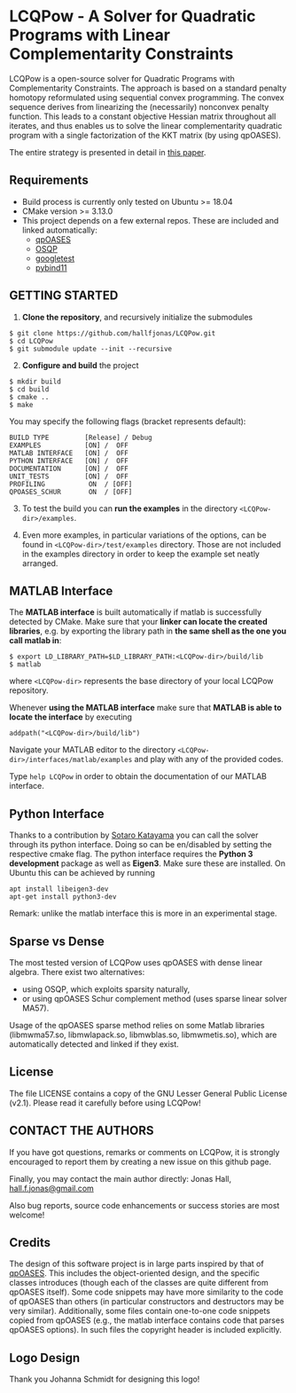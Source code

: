 ﻿#	LCQPow - A Solver for Quadratic Programs with Linear Complementarity Constraints

LCQPow is a open-source solver for Quadratic Programs with Complementarity Constraints. The approach is based on a standard penalty homotopy reformulated using sequential convex programming. The convex sequence derives from linearizing the (necessarily) nonconvex penalty function. This leads to a constant objective Hessian matrix throughout all iterates, and thus enables us to solve the linear complementarity quadratic program with a single factorization of the KKT matrix (by using qpOASES).

The entire strategy is presented in detail in [this paper](https://ieeexplore.ieee.org/abstract/document/9439931).

## Requirements
* Build process is currently only tested on Ubuntu >= 18.04
* CMake version >= 3.13.0
* This project depends on a few external repos. These are included and linked automatically:
   * [qpOASES](https://github.com/coin-or/qpOASES)
   * [OSQP](https://github.com/osqp/osqp)
   * [googletest](https://github.com/google/googletest)
   * [pybind11](https://github.com/pybind/pybind11)

## GETTING STARTED
1. **Clone the repository**, and recursively initialize the submodules

```
$ git clone https://github.com/hallfjonas/LCQPow.git
$ cd LCQPow
$ git submodule update --init --recursive
```

2. **Configure and build** the project
```
$ mkdir build
$ cd build
$ cmake ..
$ make
```
You may specify the following flags (bracket represents default):
```
BUILD TYPE         [Release] / Debug
EXAMPLES           [ON] /  OFF
MATLAB INTERFACE   [ON] /  OFF
PYTHON INTERFACE   [ON] /  OFF
DOCUMENTATION      [ON] /  OFF
UNIT_TESTS         [ON] /  OFF
PROFILING           ON  / [OFF]
QPOASES_SCHUR       ON  / [OFF]
```

3. To test the build you can **run the examples** in the directory `<LCQPow-dir>/examples`.

4. Even more examples, in particular variations of the options, can be found in `<LCQPow-dir>/test/examples` directory. Those are not included in the examples directory in order to keep the example set neatly arranged.

## MATLAB Interface
The **MATLAB interface** is built automatically if matlab is successfully detected by CMake. Make sure that your **linker can locate the created libraries**, e.g. by exporting the library path in **the same shell as the one you call matlab in**:
```
$ export LD_LIBRARY_PATH=$LD_LIBRARY_PATH:<LCQPow-dir>/build/lib
$ matlab
```
where `<LCQPow-dir>` represents the base directory of your local LCQPow repository.

Whenever **using the MATLAB interface** make sure that **MATLAB is able to locate the interface** by executing
```
addpath("<LCQPow-dir>/build/lib")
```

Navigate your MATLAB editor to the directory `<LCQPow-dir>/interfaces/matlab/examples` and play with any of the provided codes.

Type `help LCQPow` in order to obtain the documentation of our MATLAB interface.

## Python Interface
Thanks to a contribution by [Sotaro Katayama](https://github.com/mayataka) you can call the solver through its python interface. Doing so can be en/disabled by setting the respective cmake flag. The python interface requires the **Python 3 development** package as well as **Eigen3**. Make sure these are installed. On Ubuntu this can be achieved by running
```
apt install libeigen3-dev
apt-get install python3-dev
```

Remark: unlike the matlab interface this is more in an experimental stage.

## Sparse vs Dense
The most tested version of LCQPow uses qpOASES with dense linear algebra. There exist two alternatives:
  - using OSQP, which exploits sparsity naturally,
  - or using qpOASES Schur complement method (uses sparse linear solver MA57).

Usage of the qpOASES sparse method relies on some Matlab libraries (libmwma57.so, libmwlapack.so, libmwblas.so, libmwmetis.so), which are automatically detected and linked if they exist.

## License
The file LICENSE contains a copy of the GNU Lesser General Public License (v2.1). Please read it carefully before using LCQPow!

## CONTACT THE AUTHORS
If you have got questions, remarks or comments on LCQPow, it is strongly encouraged to report them by creating a new issue on this github page.

Finally, you may contact the main author directly:
        Jonas Hall,  hall.f.jonas@gmail.com

Also bug reports, source code enhancements or success stories are most welcome!


## Credits
The design of this software project is in large parts inspired by that of [qpOASES](https://github.com/coin-or/qpOASES). This includes the object-oriented design, and the specific classes introduces (though each of the classes are quite different from qpOASES itself). Some code snippets may have more similarity to the code of qpOASES than others (in particular constructors and destructors may be very similar). Additionally, some files contain one-to-one code snippets copied from qpOASES (e.g., the matlab interface contains code that parses qpOASES options). In such files the copyright header is included explicitly.

## Logo Design
Thank you Johanna Schmidt for designing this logo!